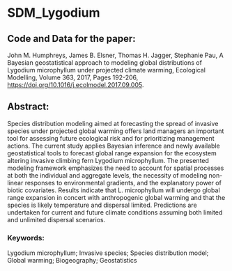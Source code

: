 # SDM_Lygodium  
## Code and Data for the paper:  
John M. Humphreys, James B. Elsner, Thomas H. Jagger, Stephanie Pau,
A Bayesian geostatistical approach to modeling global distributions of Lygodium microphyllum under projected climate warming,
Ecological Modelling, Volume 363, 2017, Pages 192-206,
https://doi.org/10.1016/j.ecolmodel.2017.09.005.  
    
## Abstract:
Species distribution modeling aimed at forecasting the spread of invasive species under projected global warming offers land managers an important tool for assessing future ecological risk and for prioritizing management actions. The current study applies Bayesian inference and newly available geostatistical tools to forecast global range expansion for the ecosystem altering invasive climbing fern Lygodium microphyllum. The presented modeling framework emphasizes the need to account for spatial processes at both the individual and aggregate levels, the necessity of modeling non-linear responses to environmental gradients, and the explanatory power of biotic covariates. Results indicate that L. microphyllum will undergo global range expansion in concert with anthropogenic global warming and that the species is likely temperature and dispersal limited. Predictions are undertaken for current and future climate conditions assuming both limited and unlimited dispersal scenarios.

### Keywords:  
Lygodium microphyllum; Invasive species; Species distribution model; Global warming; Biogeography; Geostatistics
